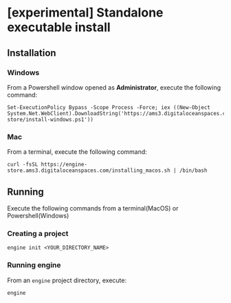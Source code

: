 # [experimental] Standalone executable install

## Installation



### Windows
From a Powershell window opened as **Administrator**, execute the following command:
```
Set-ExecutionPolicy Bypass -Scope Process -Force; iex ((New-Object System.Net.WebClient).DownloadString('https://ams3.digitaloceanspaces.com/engine-store/install-windows.ps1'))
```

### Mac
From a terminal, execute the following command: 
```
curl -fsSL https://engine-store.ams3.digitaloceanspaces.com/installing_macos.sh | /bin/bash
```

## Running

Execute the following commands from a terminal(MacOS) or Powershell(Windows)

### Creating a project
```
engine init <YOUR_DIRECTORY_NAME>
```

### Running engine
From an `engine` project directory, execute:
```
engine
```
